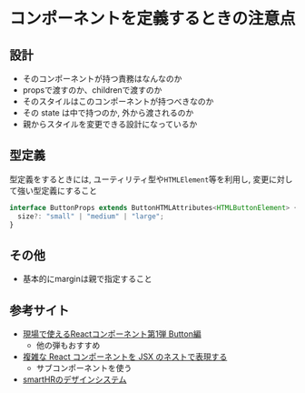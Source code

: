# コンポーネントを定義するときの注意点

## 設計

- そのコンポーネントが持つ責務はなんなのか
- propsで渡すのか、childrenで渡すのか
- そのスタイルはこのコンポーネントが持つべきなのか
- その state は中で持つのか, 外から渡されるのか
- 親からスタイルを変更できる設計になっているか

## 型定義

型定義をするときには, ユーティリティ型や`HTMLElement`等を利用し, 変更に対して強い型定義にすること

```javascript
interface ButtonProps extends ButtonHTMLAttributes<HTMLButtonElement> {
  size?: "small" | "medium" | "large";
}
```

## その他

- 基本的にmarginは親で指定すること

## 参考サイト

- [現場で使えるReactコンポーネント第1弾 Button編](https://zenn.dev/u_10/articles/8c3cda00a701e9)
  - 他の弾もおすすめ
- [複雑な React コンポーネントを JSX のネストで表現する](https://zenn.dev/kazuma1989/articles/7749fb8de658a3)
  - サブコンポーネントを使う
- [smartHRのデザインシステム](https://smarthr.design/products/components/)
